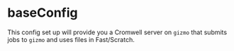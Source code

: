 # baseConfig

This config set up will provide you a Cromwell server on `gizmo` that submits jobs to `gizmo` and uses files in Fast/Scratch. 
